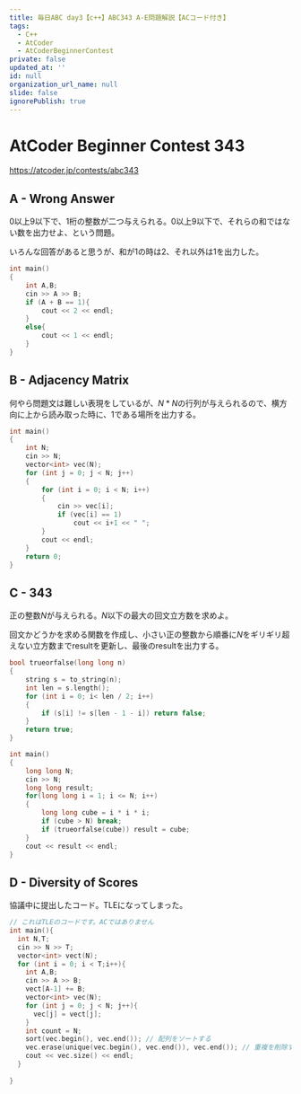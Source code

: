 ```yaml
---
title: 毎日ABC day3【c++】ABC343 A-E問題解説【ACコード付き】
tags:
  - C++
  - AtCoder
  - AtCoderBeginnerContest
private: false
updated_at: ''
id: null
organization_url_name: null
slide: false
ignorePublish: true
---
```

# AtCoder Beginner Contest 343

https://atcoder.jp/contests/abc343

## A - Wrong Answer
0以上9以下で、1桁の整数が二つ与えられる。0以上9以下で、それらの和ではない数を出力せよ、という問題。

いろんな回答があると思うが、和が1の時は2、それ以外は1を出力した。

```cpp
int main()
{
	int A,B;
	cin >> A >> B;
	if (A + B == 1){
		cout << 2 << endl;
	}
	else{
		cout << 1 << endl;
	}
}
```

## B - Adjacency Matrix

何やら問題文は難しい表現をしているが、$N*N$の行列が与えられるので、横方向に上から読み取った時に、1である場所を出力する。

```cpp
int main()
{
	int N;
	cin >> N;
	vector<int> vec(N);
	for (int j = 0; j < N; j++)
	{
		for (int i = 0; i < N; i++)
		{
			cin >> vec[i];
			if (vec[i] == 1)
				cout << i+1 << " ";
		}
		cout << endl;
	}
	return 0;
}
```

## C - 343
正の整数$N$が与えられる。$N$以下の最大の回文立方数を求めよ。

回文かどうかを求める関数を作成し、小さい正の整数から順番に$N$をギリギリ超えない立方数までresultを更新し、最後のresultを出力する。

```cpp
bool trueorfalse(long long n)
{
	string s = to_string(n);
	int len = s.length();
	for (int i = 0; i< len / 2; i++)
	{
		if (s[i] != s[len - 1 - i]) return false;
	}
	return true;
}

int main()
{
	long long N;
	cin >> N;
	long long result;
	for(long long i = 1; i <= N; i++)
	{
		long long cube = i * i * i;
		if (cube > N) break;
		if (trueorfalse(cube)) result = cube;
	}
	cout << result << endl;
}
```


## D - Diversity of Scores

協議中に提出したコード。TLEになってしまった。
```cpp
// これはTLEのコードです。ACではありません
int main(){
  int N,T;
  cin >> N >> T;
  vector<int> vect(N);
  for (int i = 0; i < T;i++){
    int A,B;
    cin >> A >> B;
    vect[A-1] += B;
    vector<int> vec(N);
    for (int j = 0; j < N; j++){
      vec[j] = vect[j];
    }
    int count = N;
    sort(vec.begin(), vec.end()); // 配列をソートする
    vec.erase(unique(vec.begin(), vec.end()), vec.end()); // 重複を削除する
    cout << vec.size() << endl;
  }
  
}
```